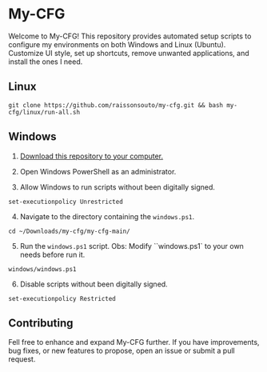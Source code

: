 # My-CFG

Welcome to My-CFG! This repository provides automated setup scripts to configure my environments on both Windows and Linux (Ubuntu). Customize UI style, set up shortcuts, remove unwanted applications, and install the ones I need.

## Linux

```
git clone https://github.com/raissonsouto/my-cfg.git && bash my-cfg/linux/run-all.sh
```

## Windows

1. [Download this repository to your computer.](https://github.com/raissonsouto/my-cfg/archive/refs/heads/main.zip)

2. Open Windows PowerShell as an administrator.

3. Allow Windows to run scripts without been digitally signed.

```
set-executionpolicy Unrestricted
```

4. Navigate to the directory containing the `windows.ps1`.

```
cd ~/Downloads/my-cfg/my-cfg-main/
```

5. Run the `windows.ps1` script. Obs: Modify ``windows.ps1` to your own needs before run it.

```
windows/windows.ps1
```

6. Disable scripts without been digitally signed.

```
set-executionpolicy Restricted
```

## Contributing
Fell free to enhance and expand My-CFG further. If you have improvements, bug fixes, or new features to propose, open an issue or submit a pull request.
